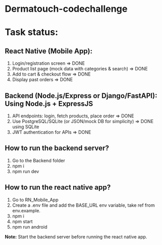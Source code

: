 # Dermatouch-codechallenge

# Task status:

## React Native (Mobile App):

  1. Login/registration screen => DONE 
  2. Product list page (mock data with categories & search) => DONE
  3. Add to cart & checkout flow => DONE
  4. Display past orders => DONE
     
## Backend (Node.js/Express or Django/FastAPI): Using Node.js + ExpressJS

  1. API endpoints: login, fetch products, place order => DONE
  2. Use PostgreSQL/SQLite (or JSON/mock DB for simplicity) => DONE using SQLite
  3. JWT authentication for APIs => DONE

## How to run the backend server?
  1. Go to the Backend folder
  2. npm i
  3. npm run dev

## How to run the react native app?
  1. Go to RN_Mobile_App
  2. Create a .env file and add the BASE_URL env variable, take ref from env.example.
  3. npm i
  4. npm start
  5. npm run android
     
  **Note:**  Start the backend server before running the react native app.
  
